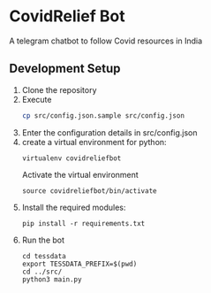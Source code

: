 # CovidRelief Bot
A telegram chatbot to follow Covid resources in India

## Development Setup
1. Clone the repository
2. Execute
   ```bash
   cp src/config.json.sample src/config.json
   ```
3. Enter the configuration details in src/config.json
4. create a virtual environment for python:
   ```
   virtualenv covidreliefbot
   ```
   Activate the virtual environment
   ```
   source covidreliefbot/bin/activate
   ```
5. Install the required modules:
   ```
   pip install -r requirements.txt
   ```
6. Run the bot
   ```
   cd tessdata
   export TESSDATA_PREFIX=$(pwd)
   cd ../src/
   python3 main.py
   ```	
